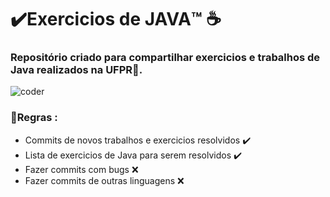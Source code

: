 # ✔️Exercicios de JAVA™️ ☕

### Repositório criado para compartilhar exercicios e trabalhos de Java realizados na **UFPR**🏫.
![coder](https://cdn.dribbble.com/users/1162077/screenshots/3848914/programmer.gif)

### 📜Regras :
 * Commits de novos trabalhos e exercicios resolvidos ✔️
 * Lista de exercicios de Java para serem resolvidos ✔️
 * Fazer commits com bugs ❌
 * Fazer commits de outras linguagens ❌

